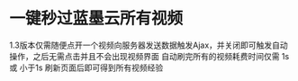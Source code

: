 # 一键秒过蓝墨云所有视频
1.3版本仅需随便点开一个视频向服务器发送数据触发Ajax，并关闭即可触发自动操作，之后无需点击并且不会出现视频界面
自动刷完所有的视频耗费时间仅需 1s 或 小于1s
刷新页面后即可得到所有视频经验
